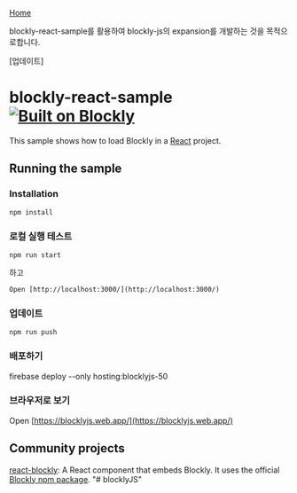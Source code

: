 [Home](../README.md)

blockly-react-sample를 활용하여 blockly-js의 expansion를 개발하는 것을 목적으로합니다.

[업데이트]
# blockly-react-sample [![Built on Blockly](https://tinyurl.com/built-on-blockly)](https://github.com/google/blockly)

This sample shows how to load Blockly in a [React](https://reactjs.org/) project.

## Running the sample

### Installation

```
npm install
```

### 로컬 실행 테스트

```
npm run start
```
하고
```
Open [http://localhost:3000/](http://localhost:3000/)
```
### 업데이트

```
npm run push
```

### 배포하기
firebase deploy --only hosting:blocklyjs-50

### 브라우저로 보기

Open [https://blocklyjs.web.app/](https://blocklyjs.web.app/)

## Community projects

[react-blockly](https://github.com/nbudin/react-blockly):
A React component that embeds Blockly. It uses the official [Blockly npm package](https://www.npmjs.com/package/blockly).
"# blocklyJS" 
